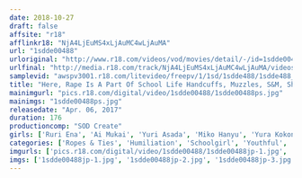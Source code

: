 ```yaml
---
date: 2018-10-27
draft: false
affsite: "r18"
afflinkr18: "NjA4LjEuMS4xLjAuMC4wLjAuMA"
url: "1sdde00488"
urloriginal: "http://www.r18.com/videos/vod/movies/detail/-/id=1sdde00488"
urlfinal: "http://media.r18.com/track/NjA4LjEuMS4xLjAuMC4wLjAuMA/videos/vod/movies/detail/-/id=1sdde00488"
samplevid: "awspv3001.r18.com/litevideo/freepv/1/1sd/1sdde488/1sdde488_dmb_w.mp4"
title: "Here, Rape Is A Part Of School Life Handcuffs, Muzzles, S&M, Shame, Bukkake, Creampie Sex... Breaking In A Schoolgirl Is An Accepted Part Of The Curriculum Here Saint Masochist Academy"
mainimgurl: "pics.r18.com/digital/video/1sdde00488/1sdde00488ps.jpg"
mainimgs: "1sdde00488ps.jpg"
releasedate: "Apr. 06, 2017"
duration: 176
productioncomp: "SOD Create"
girls: ['Ruri Ena', 'Ai Mukai', 'Yuri Asada', 'Miko Hanyu', 'Yura Kokona']
categories: ['Ropes & Ties', 'Humiliation', 'Schoolgirl', 'Youthful', 'School Uniform', 'Variety', 'Training', 'BUKKAKE', 'Sex Toys', 'Hi-Def']
imgurls: ['pics.r18.com/digital/video/1sdde00488/1sdde00488jp-1.jpg', 'pics.r18.com/digital/video/1sdde00488/1sdde00488jp-2.jpg', 'pics.r18.com/digital/video/1sdde00488/1sdde00488jp-3.jpg', 'pics.r18.com/digital/video/1sdde00488/1sdde00488jp-4.jpg', 'pics.r18.com/digital/video/1sdde00488/1sdde00488jp-5.jpg', 'pics.r18.com/digital/video/1sdde00488/1sdde00488jp-6.jpg', 'pics.r18.com/digital/video/1sdde00488/1sdde00488jp-7.jpg', 'pics.r18.com/digital/video/1sdde00488/1sdde00488jp-8.jpg', 'pics.r18.com/digital/video/1sdde00488/1sdde00488jp-9.jpg', 'pics.r18.com/digital/video/1sdde00488/1sdde00488jp-10.jpg', 'pics.r18.com/digital/video/1sdde00488/1sdde00488jp-11.jpg', 'pics.r18.com/digital/video/1sdde00488/1sdde00488jp-12.jpg', 'pics.r18.com/digital/video/1sdde00488/1sdde00488jp-13.jpg', 'pics.r18.com/digital/video/1sdde00488/1sdde00488jp-14.jpg', 'pics.r18.com/digital/video/1sdde00488/1sdde00488jp-15.jpg', 'pics.r18.com/digital/video/1sdde00488/1sdde00488jp-16.jpg', 'pics.r18.com/digital/video/1sdde00488/1sdde00488jp-17.jpg', 'pics.r18.com/digital/video/1sdde00488/1sdde00488jp-18.jpg', 'pics.r18.com/digital/video/1sdde00488/1sdde00488jp-19.jpg', 'pics.r18.com/digital/video/1sdde00488/1sdde00488jp-20.jpg']
imgs: ['1sdde00488jp-1.jpg', '1sdde00488jp-2.jpg', '1sdde00488jp-3.jpg', '1sdde00488jp-4.jpg', '1sdde00488jp-5.jpg', '1sdde00488jp-6.jpg', '1sdde00488jp-7.jpg', '1sdde00488jp-8.jpg', '1sdde00488jp-9.jpg', '1sdde00488jp-10.jpg', '1sdde00488jp-11.jpg', '1sdde00488jp-12.jpg', '1sdde00488jp-13.jpg', '1sdde00488jp-14.jpg', '1sdde00488jp-15.jpg', '1sdde00488jp-16.jpg', '1sdde00488jp-17.jpg', '1sdde00488jp-18.jpg', '1sdde00488jp-19.jpg', '1sdde00488jp-20.jpg']
---
```

